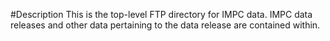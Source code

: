 #Description
This is the top-level FTP directory for IMPC data. IMPC data
releases and other data pertaining to the data release are
contained within.